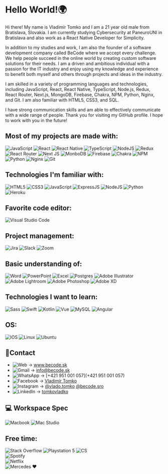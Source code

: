 # Hello World!🌍

Hi there! My name is Vladimír Tomko and I am a 21 year old male from Bratislava, Slovakia. I am currently studying Cybersecurity at PaneuroUNI in Bratislava and also work as a React Native Developer for Simplicity.

In addition to my studies and work, I am also the founder of a software development company called BeCode where we accept every challenge. We help people succeed in the online world by creating custom software solutions for their needs. I am a driven and ambitious individual with a passion for the IT industry and enjoy using my knowledge and experience to benefit both myself and others through projects and ideas in the industry.

I am skilled in a variety of programming languages and technologies, including JavaScript, React, React Native, TypeScript, Node.js, Redux, React Router, Next.js, MongoDB, Firebase, Chakra, NPM, Python, Nginx, and Git. I am also familiar with HTML5, CSS3, and SQL.

I have strong communication skills and am able to effectively communicate with a wide range of people. Thank you for visiting my GitHub profile. I hope to work with you in the future!

 
## Most of my projects are made with:

![JavaScript](https://img.shields.io/badge/javascript-%23323330.svg?style=for-the-badge&logo=javascript&logoColor=%23F7DF1E)
![React](https://img.shields.io/badge/React-20232A?style=for-the-badge&logo=react&logoColor=61DAFB)
![React Native](https://img.shields.io/badge/React_Native-20232A?style=for-the-badge&logo=react&logoColor=61DAFB)
![TypeScript](https://img.shields.io/badge/TypeScript-007ACC?style=for-the-badge&logo=typescript&logoColor=white)
![NodeJS](https://img.shields.io/badge/Node.js-43853D?style=for-the-badge&logo=node.js&logoColor=white)
![Redux](https://img.shields.io/badge/Redux-593D88?style=for-the-badge&logo=redux&logoColor=white)
![React Router](https://img.shields.io/badge/React_Router-CA4245?style=for-the-badge&logo=react-router&logoColor=white)
![Next JS](https://img.shields.io/badge/Next-black?style=for-the-badge&logo=next.js&logoColor=white)
![MonboDB](https://img.shields.io/badge/MongoDB-4EA94B?style=for-the-badge&logo=mongodb&logoColor=white)
![Firebase](https://img.shields.io/badge/Firebase-039BE5?style=for-the-badge&logo=Firebase&logoColor=white)
![Chakra](https://img.shields.io/badge/chakra-%234ED1C5.svg?style=for-the-badge&logo=chakraui&logoColor=white)
![NPM](https://img.shields.io/badge/NPM-%23000000.svg?style=for-the-badge&logo=npm&logoColor=white)
![Python](https://img.shields.io/badge/python-3670A0?style=for-the-badge&logo=python&logoColor=ffdd54)
![Nginx](https://img.shields.io/badge/nginx-%23009639.svg?style=for-the-badge&logo=nginx&logoColor=white)
![Git](https://img.shields.io/badge/git-%23F05033.svg?style=for-the-badge&logo=git&logoColor=white)

## Technologies I'm familiar with:

![HTML5](https://img.shields.io/badge/HTML5-E34F26?style=for-the-badge&logo=html5&logoColor=white)
![CSS3](https://img.shields.io/badge/CSS3-1572B6?style=for-the-badge&logo=css3&logoColor=white)
![JavaScript](https://img.shields.io/badge/JavaScript-F7DF1E?style=for-the-badge&logo=javascript&logoColor=black)
![ExpressJS](https://img.shields.io/badge/Express.js-404D59?style=for-the-badge)
![NodeJS](https://img.shields.io/badge/Node.js-43853D?style=for-the-badge&logo=node.js&logoColor=white)
![Python](https://img.shields.io/badge/Python-14354C?style=for-the-badge&logo=python&logoColor=white)
![Heroku](https://img.shields.io/badge/Heroku-430098?style=for-the-badge&logo=heroku&logoColor=white)

## Favorite code editor:

![Visual Studio Code](https://img.shields.io/badge/Visual%20Studio%20Code-0078d7.svg?style=for-the-badge&logo=visual-studio-code&logoColor=white)

## Project management:

![Jira](https://img.shields.io/badge/jira-%230A0FFF.svg?style=for-the-badge&logo=jira&logoColor=white)
![Slack](https://img.shields.io/badge/Slack-4A154B?style=for-the-badge&logo=slack&logoColor=white)
![Zoom](https://img.shields.io/badge/Zoom-2D8CFF?style=for-the-badge&logo=zoom&logoColor=white)

## Basic understanding of:

![Word](https://img.shields.io/badge/Microsoft_Word-2B579A?style=for-the-badge&logo=microsoft-word&logoColor=white)
![PowerPoint](https://img.shields.io/badge/Microsoft_PowerPoint-B7472A?style=for-the-badge&logo=microsoft-powerpoint&logoColor=white)
![Excel](https://img.shields.io/badge/Microsoft_Excel-217346?style=for-the-badge&logo=microsoft-excel&logoColor=white)
![Postgres](https://img.shields.io/badge/postgres-%23316192.svg?style=for-the-badge&logo=postgresql&logoColor=white)
![Adobe Illustrator](https://img.shields.io/badge/adobe%20illustrator-%23FF9A00.svg?style=for-the-badge&logo=adobe%20illustrator&logoColor=white)
![Adobe Lightroom](https://img.shields.io/badge/Adobe%20Lightroom-31A8FF.svg?style=for-the-badge&logo=Adobe%20Lightroom&logoColor=white)
![Adobe Photoshop](https://img.shields.io/badge/adobe%20photoshop-%2331A8FF.svg?style=for-the-badge&logo=adobe%20photoshop&logoColor=white)
![Adobe XD](https://img.shields.io/badge/Adobe%20XD-470137?style=for-the-badge&logo=Adobe%20XD&logoColor=#FF61F6)

## Technologies I want to learn:

![Sass](https://img.shields.io/badge/Sass-CC6699?style=for-the-badge&logo=sass&logoColor=white)
![Swift](https://img.shields.io/badge/Swift-FA7343?style=for-the-badge&logo=swift&logoColor=white)
![Kotlin](https://img.shields.io/badge/Kotlin-0095D5?&style=for-the-badge&logo=kotlin&logoColor=white)
![Vue](https://img.shields.io/badge/Vue.js-35495E?style=for-the-badge&logo=vue.js&logoColor=4FC08D)
![MySQL](https://img.shields.io/badge/MySQL-00000F?style=for-the-badge&logo=mysql&logoColor=white)
![Angular](https://img.shields.io/badge/angular-%23DD0031.svg?style=for-the-badge&logo=angular&logoColor=white)

## OS:
![IOS](https://img.shields.io/badge/iOS-000000?style=for-the-badge&logo=ios&logoColor=white)
![Linux](https://img.shields.io/badge/Linux-FCC624?style=for-the-badge&logo=linux&logoColor=black)
![Ubuntu](https://img.shields.io/badge/Ubuntu-E95420?style=for-the-badge&logo=ubuntu&logoColor=white)


## 📱Contact
* ![Web](https://badgen.net/badge/website/.sk/gray) -> www.becode.sk
* ![Gmail](https://img.shields.io/badge/Gmail-D14836?style=for-the-badge&logo=gmail&logoColor=white) -> info@becode.sk
* ![WhatsApp](https://img.shields.io/badge/WhatsApp-25D366?style=for-the-badge&logo=whatsapp&logoColor=white) -> [+421 951 001 057](+421 951 001 057)  
* ![Facebook](https://img.shields.io/badge/Facebook-1877F2?style=for-the-badge&logo=facebook&logoColor=white) -> [Vladimír Tomko](https://www.facebook.com/tomko.vlado/)  
* ![Instagram](https://img.shields.io/badge/Instagram-E4405F?style=for-the-badge&logo=instagram&logoColor=white) -> [@vlado.tomko](https://www.instagram.com/vlado.tomko/) [@becode.sro](https://www.instagram.com/becode.sro/)    
* ![LinkedIn](https://img.shields.io/badge/LinkedIn-0077B5?style=for-the-badge&logo=linkedin&logoColor=white) -> [tomkovladko](https://www.linkedin.com/in/tomkovladko/)  


## 💻 Workspace Spec
![Macbook](https://img.shields.io/badge/Apple-MacBook_Pro_M1-999999?style=for-the-badge&logo=apple&logoColor=white)
![Mac Studio](https://img.shields.io/badge/Apple-%23000000.svg?style=for-the-badge&logo=apple&logoColor=white)

## Free time:
![Stack Overflow](https://img.shields.io/badge/-Stackoverflow-FE7A16?style=for-the-badge&logo=stack-overflow&logoColor=white)
![Playstation 5](https://img.shields.io/badge/Playstation%205-003791?style=for-the-badge&logo=playstation-5&logoColor=white)
![CS](https://img.shields.io/badge/Counter_Strike-000000?style=for-the-badge&logo=counter-strike&logoColor=white)  
![Spotify](https://img.shields.io/badge/Spotify-1ED760?&style=for-the-badge&logo=spotify&logoColor=white)  
![Netflix](https://img.shields.io/badge/Netflix-E50914?style=for-the-badge&logo=netflix&logoColor=white)  
![Mercedes](https://aleen42.github.io/badges/src/mercedes_benz.svg) ♥️
